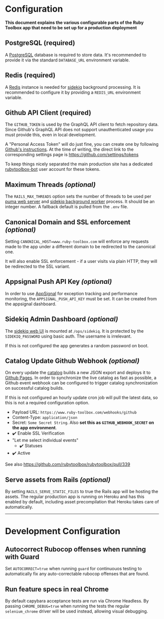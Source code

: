 # Configuration

**This document explains the various configurable parts of the Ruby Toolbox app that need to be set up for a production deployment**

## PostgreSQL (**required**)

A [PostgreSQL][postgresql] database is required to store data. It's recommended to provide it via the standard `DATABASE_URL` environment variable.

## Redis (**required**)

A [Redis][redis] instance is needed for [sidekiq][sidekiq] background processing. It is recommended to configure it by providing a `REDIS_URL` environment variable.

## Github API Client (**required**)

The `GITHUB_TOKEN` is used by the GraphQL API client to fetch repository data.
Since Github's GraphQL API does not support unauthenticated usage you must provide this, even in local development.

A "Personal Access Token" will do just fine, you can create one by following [Github's instructions](https://help.github.com/articles/creating-a-personal-access-token-for-the-command-line/). At the time of writing, the direct link to the corresponding settings page is https://github.com/settings/tokens

To keep things nicely separated the main production site has a dedicated [rubytoolbox-bot](https://github.com/rubytoolbox-bot) user account for these tokens.

## Maximum Threads *(optional)*

The `RAILS_MAX_THREADS` option sets the number of threads to be used per [puma web server][puma] and [sidekiq background worker][sidekiq] process. It should be an integer number. A fallback default is pulled from the `.env` file.

## Canonical Domain and SSL enforcement *(optional)*

Setting `CANONICAL_HOST=www.ruby-toolbox.com` will enforce any requests made to the app under a different domain to be redirected to the canonical one.

It will also enable SSL enforcement - if a user visits via plain HTTP, they will be redirected to the SSL variant.

## Appsignal Push API Key *(optional)*

In order to use [AppSignal][appsignal] for exception tracking and performance monitoring, the `APPSIGNAL_PUSH_API_KEY` must be set. It can be created from the appsignal dashboard.

## Sidekiq Admin Dashboard *(optional)*

The [sidekiq web UI](sidekiq-web) is mounted at `/ops/sidekiq`. It is protected by the `SIDEKIQ_PASSWORD` using basic auth. The username is irrelevant.

If this is not configured the app generates a random password on boot.

## Catalog Update Github Webhook *(optional)*

On every update the [catalog][catalog] builds a new JSON export and deploys it to [Github Pages][catalog-gh-pages]. In order to synchronize the live catalog as fast as possible, a Github event webhook can be configured to trigger catalog synchronization on successful catalog builds.

If this is not configured an hourly update cron job will pull the latest data, so this is not a required configuration option.

* Payload URL: `https://www.ruby-toolbox.com/webhooks/github`
* Content-Type: `application/json`
* Secret: `Some Secret String`. Also **set this as `GITHUB_WEBHOOK_SECRET` on the app environment**.
* :heavy_check_mark: Enable SSL Verification
* "Let me select individual events"
  - :heavy_check_mark: Statuses
* :heavy_check_mark: Active

See also https://github.com/rubytoolbox/rubytoolbox/pull/339

## Serve assets from Rails *(optional)*

By setting `RAILS_SERVE_STATIC_FILES` to true the Rails app will be hosting the assets. The regular production app is running on Heroku and has this enabled by default, including asset precompilation that Heroku takes care of automatically.

[appsignal]: https://appsignal.com/
[catalog-gh-pages]: https://rubytoolbox.github.io/catalog
[catalog]: https://github.com/rubytoolbox/catalog
[postgresql]: https://www.postgresql.org/
[puma]: http://ruby-toolbox.com/projects/puma
[redis]: https://redis.io/
[sidekiq-web]: https://github.com/mperham/sidekiq/wiki/Monitoring#web-ui
[sidekiq]: http://ruby-toolbox.com/projects/sidekiq

---

# Development Configuration

## Autocorrect Rubocop offenses when running with Guard

Set `AUTOCORRECT=true` when running `guard` for continuouos testing to automatically fix any auto-correctable rubocop offenses that are found.

## Run feature specs in real Chrome

By default capybara acceptance tests are run via Chrome Headless. By passing `CHROME_DEBUG=true` when running the tests the regular `selenium_chrome` driver will be used instead, allowing visual debugging.
